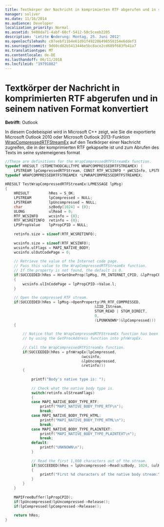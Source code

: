 ```yaml
---
title: Textkörper der Nachricht in komprimierten RTF abgerufen und in seinem nativen Format konvertiert
manager: soliver
ms.date: 11/16/2014
ms.audience: Developer
localization_priority: Normal
ms.assetid: 9408da71-4abf-60cf-5412-58c5ceeb2205
description: 'Letzte �nderung: Montag, 25. Juni 2012'
ms.openlocfilehash: c07eebf11b4e61d91f492206498558154e6ddef3
ms.sourcegitcommit: 9d60cd82b5413446e5bc8ace2cd689f683fb41a7
ms.translationtype: MT
ms.contentlocale: de-DE
ms.lasthandoff: 06/11/2018
ms.locfileid: "19791882"
---
```

# <a name="retrieve-body-of-message-in-compressed-rtf-and-convert-to-its-native-format"></a>Textkörper der Nachricht in komprimierten RTF abgerufen und in seinem nativen Format konvertiert

**Betrifft**: Outlook 
  
In diesem Codebeispiel wird in Microsoft C++ zeigt, wie Sie die exportierte Microsoft Outlook 2010 oder Microsoft Outlook 2013-Funktion [WrapCompressedRTFStreamEx](wrapcompressedrtfstreamex.md) auf den Textkörper einer Nachricht zugreifen, die in der komprimierten RTF gekapselte ist und zum Abrufen des Texts im seine systemeigenes format 
  
```cpp
//These are definitions for the WrapCompressedRTFStreamEx function. 
typedef HRESULT (STDMETHODCALLTYPE WRAPCOMPRESSEDRTFSTREAMEX) ( 
    LPSTREAM lpCompressedRTFStream, CONST RTF_WCSINFO * pWCSInfo, LPSTREAM * lppUncompressedRTFStream, RTF_WCSRETINFO * pRetInfo); 
typedef WRAPCOMPRESSEDRTFSTREAMEX *LPWRAPCOMPRESSEDRTFSTREAMEX; 
 
HRESULT TestWrapCompressedRTFStreamEx(LPMESSAGE lpMsg) 
{ 
    HRESULT         hRes = S_OK; 
    LPSTREAM        lpCompressed = NULL; 
    LPSTREAM        lpUncompressed = NULL; 
    char            szBody[1024] = {0}; 
    ULONG           ulRead = 0; 
    RTF_WCSINFO     wcsinfo = {0}; 
    RTF_WCSRETINFO  retinfo = {0}; 
    LPSPropValue    lpPropCPID = NULL; 
 
    retinfo.size = sizeof(RTF_WCSRETINFO); 
 
    wcsinfo.size = sizeof(RTF_WCSINFO); 
    wcsinfo.ulFlags = MAPI_NATIVE_BODY; 
    wcsinfo.ulOutCodePage = 0; 
 
    // Retrieve the value of the Internet code page. 
    // Pass this value to the WrapCompressedRTFStreamEx function. 
    // If the property is not found, the default is 0. 
    if(SUCCEEDED(hRes = HrGetOneProp(lpMsg, PR_INTERNET_CPID, &lpPropCPID))) 
    { 
        wcsinfo.ulInCodePage = lpPropCPID->Value.l; 
    } 
 
    // Open the compressed RTF stream. 
    if(SUCCEEDED(hRes = lpMsg->OpenProperty(PR_RTF_COMPRESSED, 
                                         &IID_IStream, 
                                         STGM_READ | STGM_DIRECT, 
                                         0, 
                                         (LPUNKNOWN*)&lpCompressed))) 
    { 
 
        // Notice that the WrapCompressedRTFStreamEx function has been loaded 
        // by using the GetProcAddress function into pfnWrapEx. 
 
        // Call the WrapCompressedRTFStreamEx function. 
        if(SUCCEEDED(hRes = pfnWrapEx(lpCompressed, 
                                   &wcsinfo, 
                                   &lpUncompressed, 
                                   &retinfo))) 
        { 
 
            printf("Body's native type is: "); 
 
            // Check what the native body type is. 
            switch(retinfo.ulStreamFlags) 
            { 
            case MAPI_NATIVE_BODY_TYPE_RTF: 
                printf("MAPI_NATIVE_BODY_TYPE_RTF\n"); 
                break; 
            case MAPI_NATIVE_BODY_TYPE_HTML: 
                printf("MAPI_NATIVE_BODY_TYPE_HTML\n"); 
                break; 
            case MAPI_NATIVE_BODY_TYPE_PLAINTEXT: 
                printf("MAPI_NATIVE_BODY_TYPE_PLAINTEXT\n"); 
                break; 
            default: 
                printf("UNKNOWN\n"); 
            } 
 
            // Read the first 1,000 characters out of the stream. 
            if(SUCCEEDED(hRes = lpUncompressed->Read(szBody, 1024, &ulRead))) 
            { 
                printf("First %d characters of the native body stream:\n%s\n", ulRead, szBody); 
            } 
        } 
    } 
 
    MAPIFreeBuffer(lpPropCPID); 
    if(lpUncompressed)lpUncompressed->Release(); 
    if(lpCompressed)lpCompressed->Release(); 
 
    return hRes; 
} 

```


